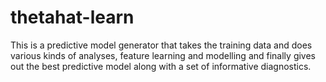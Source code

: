 # thetahat-learn

This is a predictive model generator that takes the training data and does various kinds of analyses, feature learning and modelling and finally gives out the best predictive model along with a set of informative diagnostics.

